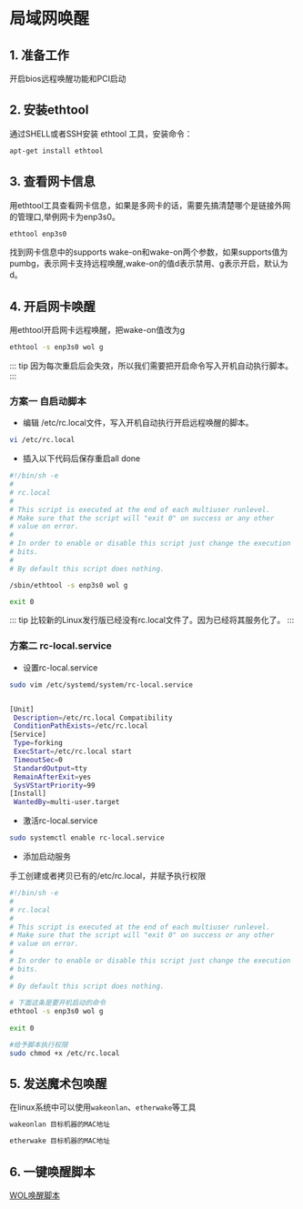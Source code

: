 # 局域网唤醒

## 1. 准备工作

开启bios远程唤醒功能和PCI启动

## 2. 安装ethtool

通过SHELL或者SSH安装 ethtool 工具，安装命令：

```sh
apt-get install ethtool
```

## 3. 查看网卡信息

用ethtool工具查看网卡信息，如果是多网卡的话，需要先搞清楚哪个是链接外网的管理口,举例网卡为enp3s0。

```sh
ethtool enp3s0
```

找到网卡信息中的supports wake-on和wake-on两个参数，如果supports值为pumbg，表示网卡支持远程唤醒,wake-on的值d表示禁用、g表示开启，默认为d。

## 4. 开启网卡唤醒

用ethtool开启网卡远程唤醒，把wake-on值改为g

```sh
ethtool -s enp3s0 wol g
```

::: tip
因为每次重启后会失效，所以我们需要把开启命令写入开机自动执行脚本。
:::

### 方案一 自启动脚本

- 编辑 /etc/rc.local文件，写入开机自动执行开启远程唤醒的脚本。

```sh
vi /etc/rc.local
```

- 插入以下代码后保存重启all done

```sh
#!/bin/sh -e
#
# rc.local
#
# This script is executed at the end of each multiuser runlevel.
# Make sure that the script will "exit 0" on success or any other
# value on error.
#
# In order to enable or disable this script just change the execution
# bits.
#
# By default this script does nothing.

/sbin/ethtool -s enp3s0 wol g 

exit 0
```

::: tip
比较新的Linux发行版已经没有rc.local文件了。因为已经将其服务化了。
:::

### 方案二 rc-local.service

- 设置rc-local.service

```sh
sudo vim /etc/systemd/system/rc-local.service


[Unit]
 Description=/etc/rc.local Compatibility
 ConditionPathExists=/etc/rc.local
[Service]
 Type=forking
 ExecStart=/etc/rc.local start
 TimeoutSec=0
 StandardOutput=tty
 RemainAfterExit=yes
 SysVStartPriority=99
[Install]
 WantedBy=multi-user.target
```

- 激活rc-local.service

```sh
sudo systemctl enable rc-local.service
```

- 添加启动服务

手工创建或者拷贝已有的/etc/rc.local，并赋予执行权限

```sh
#!/bin/sh -e
# 
# rc.local
#
# This script is executed at the end of each multiuser runlevel.
# Make sure that the script will "exit 0" on success or any other
# value on error.
#
# In order to enable or disable this script just change the execution
# bits.
#
# By default this script does nothing.
 
# 下面这条是要开机启动的命令
ethtool -s enp3s0 wol g
 
exit 0

#给予脚本执行权限
sudo chmod +x /etc/rc.local
```

## 5. 发送魔术包唤醒

在linux系统中可以使用`wakeonlan`、`etherwake`等工具

```sh
wakeonlan 目标机器的MAC地址

etherwake 目标机器的MAC地址
```

## 6. 一键唤醒脚本

[WOL唤醒脚本](/linux/instance/wolshell)
